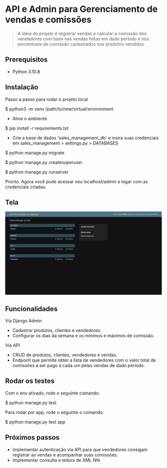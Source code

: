 # API e Admin para Gerenciamento de vendas e comissões

> A ideia do projeto é registrar vendas e calcular a comissão dos vendedores com base nas vendas feitas em dado período e nos percentuais de comissão cadastrados nos produtos vendidos.

## Prerequisitos

- Python 3.10.8

## Instalação

Passo a passo para rodar o projeto local

$ python3 -m venv /path/to/new/virtual/environment

- Ative o ambiente

$ pip install -r requirements.txt

- Crie a base de dados 'sales_management_db' e insira suas credenciais em sales_management > settings.py > DATABASES

$ python manage.py migrate

$ python manage.py createsuperuser

$ python manage.py runserver

Pronto. Agora você pode acessar seu localhost/admin e logar com as credenciais criadas.

## Tela

![1](https://raw.githubusercontent.com/rayanemsantos/proj-django-sales-management/main/screenshot.png)

## Funcionalidades

Via Django Admin

- Cadastrar produtos, clientes e vendedores.
- Configurar os dias da semana e os mínimos e máximos de comissão.

Via API

- CRUD de produtos, clientes, vendedores e vendas.
- Endpoint que permite obter a lista de vendedores com o valor total de comissões a ser pago a cada um pelas vendas de dado período.

## Rodar os testes

Com o env ativado, rode o seguinte comando:

$ python manage.py test

Para rodar por app, rode o seguinte o comando:

$ python manage.py test app

## Próximos passos

- Implementar autenticação via API para que vendedores consigam registrar as vendas e acompanhar suas comissões.
- Implementar consulta e leitura de XML Nfe
